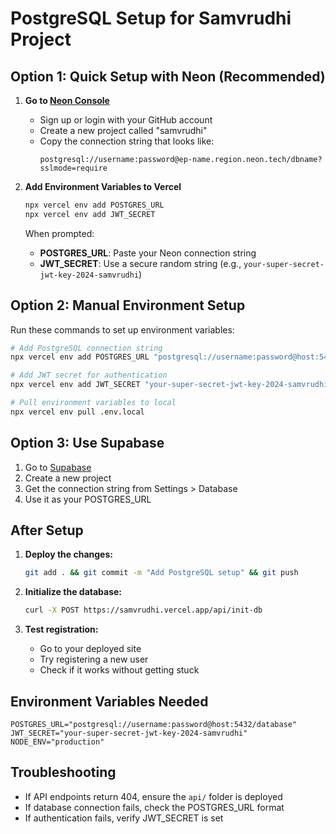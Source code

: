 # PostgreSQL Setup for Samvrudhi Project

## Option 1: Quick Setup with Neon (Recommended)

1. **Go to [Neon Console](https://console.neon.tech/)**
   - Sign up or login with your GitHub account
   - Create a new project called "samvrudhi"
   - Copy the connection string that looks like:
     ```
     postgresql://username:password@ep-name.region.neon.tech/dbname?sslmode=require
     ```

2. **Add Environment Variables to Vercel**
   ```bash
   npx vercel env add POSTGRES_URL
   npx vercel env add JWT_SECRET
   ```

   When prompted:
   - **POSTGRES_URL**: Paste your Neon connection string
   - **JWT_SECRET**: Use a secure random string (e.g., `your-super-secret-jwt-key-2024-samvrudhi`)

## Option 2: Manual Environment Setup

Run these commands to set up environment variables:

```bash
# Add PostgreSQL connection string
npx vercel env add POSTGRES_URL "postgresql://username:password@host:5432/database"

# Add JWT secret for authentication
npx vercel env add JWT_SECRET "your-super-secret-jwt-key-2024-samvrudhi"

# Pull environment variables to local
npx vercel env pull .env.local
```

## Option 3: Use Supabase

1. Go to [Supabase](https://supabase.com/)
2. Create a new project
3. Get the connection string from Settings > Database
4. Use it as your POSTGRES_URL

## After Setup

1. **Deploy the changes:**
   ```bash
   git add . && git commit -m "Add PostgreSQL setup" && git push
   ```

2. **Initialize the database:**
   ```bash
   curl -X POST https://samvrudhi.vercel.app/api/init-db
   ```

3. **Test registration:**
   - Go to your deployed site
   - Try registering a new user
   - Check if it works without getting stuck

## Environment Variables Needed

```env
POSTGRES_URL="postgresql://username:password@host:5432/database"
JWT_SECRET="your-super-secret-jwt-key-2024-samvrudhi"
NODE_ENV="production"
```

## Troubleshooting

- If API endpoints return 404, ensure the `api/` folder is deployed
- If database connection fails, check the POSTGRES_URL format
- If authentication fails, verify JWT_SECRET is set